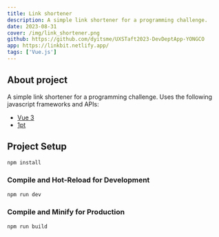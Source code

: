 ```yaml
---
title: Link shortener
description: A simple link shortener for a programming challenge.
date: 2023-08-31
cover: /img/link_shortener.png
github: https://github.com/dyitsme/UXSTaft2023-DevDeptApp-YONGCO
app: https://linkbit.netlify.app/
tags: ['Vue.js']
---
```


## About project
A simple link shortener for a programming challenge. Uses the following javascript frameworks and APIs:
- [Vue 3](https://vuejs.org/)
- [1pt](https://github.com/1pt-co/api/blob/main/README.md)

## Project Setup

```sh
npm install
```

### Compile and Hot-Reload for Development

```sh
npm run dev
```

### Compile and Minify for Production

```sh
npm run build
```
